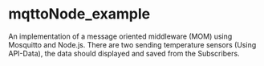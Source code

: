 # mqttoNode_example

An implementation of a message oriented middleware (MOM) using Mosquitto and Node.js. There are two sending temperature sensors (Using API-Data), the data should displayed and saved from the Subscribers.
